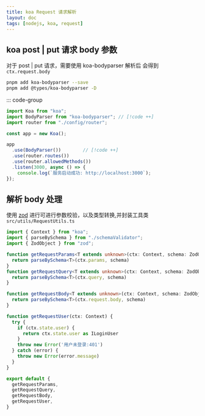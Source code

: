 ```yaml
---
title: koa Request 请求解析
layout: doc
tags: [nodejs, koa, request]
---
```


## koa  post | put 请求 body 参数
对于 post | put 请求，需要使用 koa-bodyparser 解析后 会得到 `ctx.request.body`
```bash
pnpm add koa-bodyparser --save
pnpm add @types/koa-bodyparser -D
```

::: code-group
```ts [src/index.ts]
import Koa from "koa";
import BodyParser from "koa-bodyparser"; // [!code ++]
import router from "./config/router"; 

const app = new Koa();

app
  .use(BodyParser())        // [!code ++]
  .use(router.routes())  
  .use(router.allowedMethods()) 
  .listen(3000, async () => {
    console.log(`服务启动成功: http://localhost:3000`);
});

```

## 解析 body 处理

使用 [zod](./koa-zod.html#zod) 进行可进行参数校验，以及类型转换,并封装工具类 `src/utils/RequestUtils.ts`

```ts [src/utils/RequestUtils.ts]
import { Context } from "koa";
import { parseBySchema } from "./schemaValidator";
import { ZodObject } from "zod";

function getRequestParams<T extends unknown>(ctx: Context, schema: ZodObject<any>): T {
  return parseBySchema<T>(ctx.params, schema)
}
function getRequestQuery<T extends unknown>(ctx: Context, schema: ZodObject<any>): T {
  return parseBySchema<T>(ctx.query, schema)
}

function getRequestBody<T extends unknown>(ctx: Context, schema: ZodObject<any>): T {
  return parseBySchema<T>(ctx.request.body, schema)
}

function getRequestUser(ctx: Context) {
  try {
    if (ctx.state.user) {
      return ctx.state.user as ILoginUser
    }
    throw new Error('用户未登录:401')
  } catch (error) {
    throw new Error(error.message)
  }
}

export default {
  getRequestParams,
  getRequestQuery,
  getRequestBody,
  getRequestUser,
}
```
